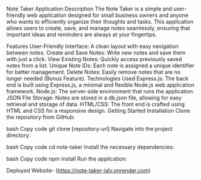 
Note Taker Application
Description
The Note Taker is a simple and user-friendly web application designed for small business owners and anyone who wants to efficiently organize their thoughts and tasks. This application allows users to create, save, and manage notes seamlessly, ensuring that important ideas and reminders are always at your fingertips.

Features
User-Friendly Interface: A clean layout with easy navigation between notes.
Create and Save Notes: Write new notes and save them with just a click.
View Existing Notes: Quickly access previously saved notes from a list.
Unique Note IDs: Each note is assigned a unique identifier for better management.
Delete Notes: Easily remove notes that are no longer needed (Bonus Feature).
Technologies Used
Express.js: The back end is built using Express.js, a minimal and flexible Node.js web application framework.
Node.js: The server-side environment that runs the application.
JSON File Storage: Notes are stored in a db.json file, allowing for easy retrieval and storage of data.
HTML/CSS: The front end is crafted using HTML and CSS for a responsive design.
Getting Started
Installation
Clone the repository from GitHub:

bash
Copy code
git clone [repository-url]
Navigate into the project directory:

bash
Copy code
cd note-taker
Install the necessary dependencies:

bash
Copy code
npm install
Run the application:

Deployed Website- (https://note-taker-ialv.onrender.com)